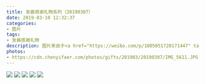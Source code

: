 ```yaml
---
title: 发酱感谢礼物系列（20190307）
date: 2019-03-10 12:32:37
categories:
- 图片
tags:
- 发酱感谢礼物
description: 图片来自于<a href="https://weibo.com/p/1005051720171447" target="_blank">quanmmmmm</a>
photos: 
- https://cdn.chenyifaer.com/photos/gifts/201903/20190307/IMG_5611.JPG
---
```


![](https://cdn.chenyifaer.com/photos/gifts/201903/20190307/IMG_5612.JPG)
![](https://cdn.chenyifaer.com/photos/gifts/201903/20190307/IMG_5613.JPG)
![](https://cdn.chenyifaer.com/photos/gifts/201903/20190307/IMG_5614.JPG)
![](https://cdn.chenyifaer.com/photos/gifts/201903/20190307/IMG_5615.JPG)
![](https://cdn.chenyifaer.com/photos/gifts/201903/20190307/IMG_5616.JPG)